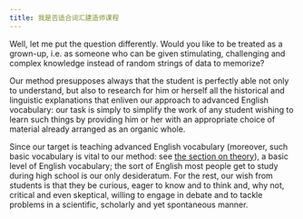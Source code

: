 ```yaml
---
title: 我是否适合词汇建造师课程
---
```


Well, let me put the question differently. Would you like to be treated as a grown-up, i.e. as someone who can be given stimulating, challenging and complex knowledge instead of random strings of data to memorize?

<!--more-->

Our method presupposes always that the student is perfectly able not only to understand, but also to research for him or herself all the historical and linguistic explanations that enliven our approach to advanced English vocabulary: our task is simply to simplify the work of any student wishing to learn such things by providing him or her with an appropriate choice of material already arranged as an organic whole.

Since our target is teaching advanced English vocabulary (moreover, such basic vocabulary is vital to our method: see [the section on theory](/academic/post/003/)), a basic level of English vocabulary; the sort of English most people get to study during high school is our only desideratum. For the rest, our wish from students is that they be curious, eager to know and to think and, why not, critical and even skeptical, willing to engage in debate and to tackle problems in a scientific, scholarly and yet spontaneous manner.
